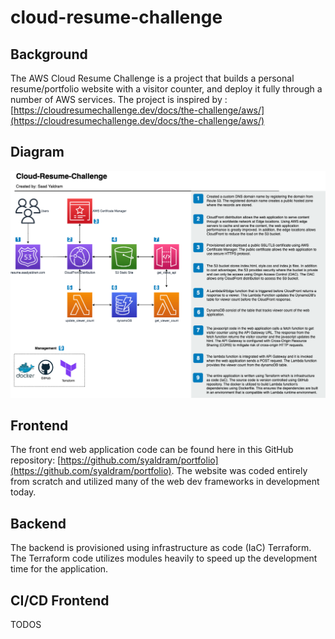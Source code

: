 # cloud-resume-challenge

## Background
The AWS Cloud Resume Challenge is a project that builds a personal resume/portfolio website with a visitor counter, and deploy it fully through a number of AWS services. The project is inspired by :[https://cloudresumechallenge.dev/docs/the-challenge/aws/](https://cloudresumechallenge.dev/docs/the-challenge/aws/)

## Diagram
![](docs/crc_diagram.png)

## Frontend
The front end web application code can be found here in this GitHub repository: [https://github.com/syaldram/portfolio](https://github.com/syaldram/portfolio). The website was coded entirely from scratch and utilized many of the web dev frameworks in development today. 

## Backend
The backend is provisioned using infrastructure as code (IaC) Terraform. The Terraform code utilizes modules heavily to speed up the development time for the application. 

## CI/CD Frontend
TODOS